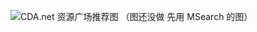 ![CDA.net 资源广场推荐图](https://s1.vika.cn/space/2022/05/19/adba2d61361e471386319bff786be3cf "CDA.net 资源广场推荐图")
（图还没做 先用 MSearch 的图）
